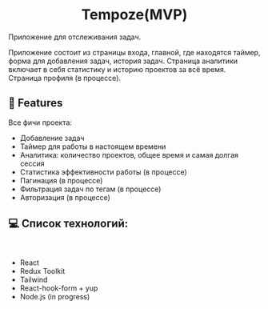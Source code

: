 <h1 align="center" id="title">Tempoze(MVP)</h1>

<p id="description">Приложение для отслеживания задач.</p>
<p id="description">Приложение состоит из страницы входа, главной, где находятся таймер, форма для добавления задач, история задач. Страница аналитики включает в себя статистику и историю проектов за всё время. Страница профиля (в процессе).</p>

  
  
<h2>🧐 Features</h2>

   Все фичи проекта:

*   Добавление задач 
*   Таймер для работы в настоящем времени
*   Аналитика: количество проектов, общее время и самая долгая сессия
*   Статистика эффективности работы (в процессе)
*   Пагинация (в процессе)
*   Фильтрация задач по тегам (в процессе)
*   Авторизация (в процессе)

  
  
<h2>💻 Список технологий:</h2>
<br/>

*   React
*   Redux Toolkit
*   Tailwind
*   React-hook-form + yup
* Node.js (in progress)
